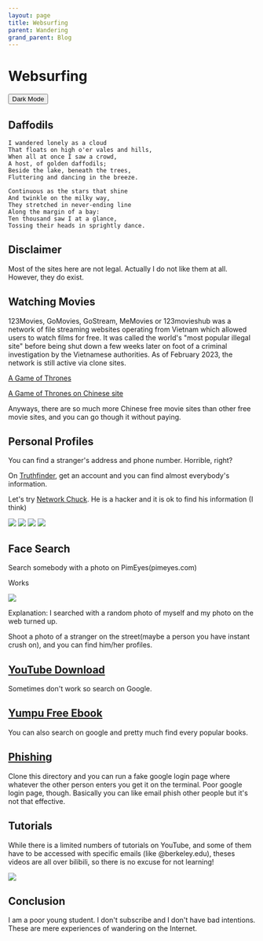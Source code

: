 ```yaml
---
layout: page
title: Websurfing
parent: Wandering
grand_parent: Blog
---
```

# Websurfing
<button class="btn js-toggle-dark-mode">Dark Mode</button>

<script>
const toggleDarkMode = document.querySelector('.js-toggle-dark-mode');

jtd.addEvent(toggleDarkMode, 'click', function(){
  if (jtd.getTheme() === 'dark') {
    jtd.setTheme('light');
    toggleDarkMode.textContent = 'Dark Mode';
  } else {
    jtd.setTheme('dark');
    toggleDarkMode.textContent = 'Light Mode';
  }
});
</script>

## Daffodils
```
I wandered lonely as a cloud
That floats on high o'er vales and hills,
When all at once I saw a crowd,
A host, of golden daffodils;
Beside the lake, beneath the trees,
Fluttering and dancing in the breeze.

Continuous as the stars that shine
And twinkle on the milky way,
They stretched in never-ending line
Along the margin of a bay:
Ten thousand saw I at a glance,
Tossing their heads in sprightly dance.
```

## Disclaimer

Most of the sites here are not legal. Actually I do not like them at all. However, they do exist. 

## Watching Movies

123Movies, GoMovies, GoStream, MeMovies or 123movieshub was a network of file streaming websites operating from Vietnam which allowed users to watch films for free. It was called the world's "most popular illegal site" before being shut down a few weeks later on foot of a criminal investigation by the Vietnamese authorities. As of February 2023, the network is still active via clone sites.

[A Game of Thrones](https://ww4.fmovies.co/film/game-of-thrones-season-1-1620/)


[A Game of Thrones on Chinese site](https://xiaoheimi.net/index.php/vod/play/id/1610/sid/1/nid/1.html)

Anyways, there are so much more Chinese free movie sites than other free movie sites, and you can go though it without paying. 

## Personal Profiles

You can find a stranger's address and phone number. Horrible, right?

On [Truthfinder](truthfinder.com), get an account and you can find almost everybody's information.

Let's try [Network Chuck](https://www.youtube.com/channel/UC9x0AN7BWHpCDHSm9NiJFJQ). He is a hacker and it is ok to find his information (I think)

![](../../assets/2.png)
![](../../assets/3.png)
![](../../assets/4.png)
![](../../assets/5.png)

## Face Search
Search somebody with a photo on PimEyes(pimeyes.com)

Works 

![](../../assets/1.jpg)

Explanation: I searched with a random photo of myself and my photo on the web turned up.

Shoot a photo of a stranger on the street(maybe a person you have instant crush on), and you can find him/her profiles.

## [YouTube Download](https://y2down.cc/en/)

Sometimes don't work so search on Google.

## [Yumpu Free Ebook](https://www.yumpu.com/en)

You can also search on google and pretty much find every popular books.

## [Phishing](https://github.com/KasRoudra/PyPhisher)

Clone this directory and you can run a fake google login page where whatever the other person enters you get it on the terminal. Poor google login page, though. Basically you can like email phish other people but it's not that effective.

## Tutorials

While there is a limited numbers of tutorials on YouTube, and some of them have to be accessed with specific emails (like @berkeley.edu), theses videos are all over bilibili, so there is no excuse for not learning!

![](../../assets/6.png)


## Conclusion

I am a poor young student. I don't subscribe and I don't have bad intentions. These are mere experiences of wandering on the Internet.
